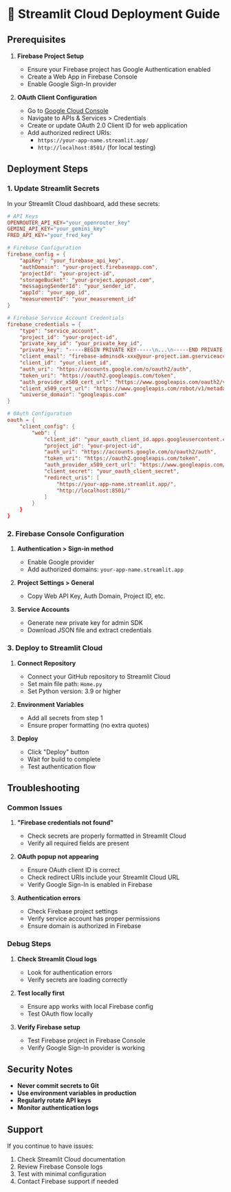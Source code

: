# 🚀 Streamlit Cloud Deployment Guide

## Prerequisites

1. **Firebase Project Setup**
   - Ensure your Firebase project has Google Authentication enabled
   - Create a Web App in Firebase Console
   - Enable Google Sign-In provider

2. **OAuth Client Configuration**
   - Go to [Google Cloud Console](https://console.cloud.google.com/)
   - Navigate to APIs & Services > Credentials
   - Create or update OAuth 2.0 Client ID for web application
   - Add authorized redirect URIs:
     - `https://your-app-name.streamlit.app/`
     - `http://localhost:8501/` (for local testing)

## Deployment Steps

### 1. Update Streamlit Secrets

In your Streamlit Cloud dashboard, add these secrets:

```toml
# API Keys
OPENROUTER_API_KEY="your_openrouter_key"
GEMINI_API_KEY="your_gemini_key"
FRED_API_KEY="your_fred_key"

# Firebase Configuration
firebase_config = {
    "apiKey": "your_firebase_api_key",
    "authDomain": "your-project.firebaseapp.com",
    "projectId": "your-project-id",
    "storageBucket": "your-project.appspot.com",
    "messagingSenderId": "your_sender_id",
    "appId": "your_app_id",
    "measurementId": "your_measurement_id"
}

# Firebase Service Account Credentials
firebase_credentials = {
    "type": "service_account",
    "project_id": "your-project-id",
    "private_key_id": "your_private_key_id",
    "private_key": "-----BEGIN PRIVATE KEY-----\n...\n-----END PRIVATE KEY-----\n",
    "client_email": "firebase-adminsdk-xxx@your-project.iam.gserviceaccount.com",
    "client_id": "your_client_id",
    "auth_uri": "https://accounts.google.com/o/oauth2/auth",
    "token_uri": "https://oauth2.googleapis.com/token",
    "auth_provider_x509_cert_url": "https://www.googleapis.com/oauth2/v1/certs",
    "client_x509_cert_url": "https://www.googleapis.com/robot/v1/metadata/x509/...",
    "universe_domain": "googleapis.com"
}

# OAuth Configuration
oauth = {
    "client_config": {
        "web": {
            "client_id": "your_oauth_client_id.apps.googleusercontent.com",
            "project_id": "your-project-id",
            "auth_uri": "https://accounts.google.com/o/oauth2/auth",
            "token_uri": "https://oauth2.googleapis.com/token",
            "auth_provider_x509_cert_url": "https://www.googleapis.com/oauth2/v1/certs",
            "client_secret": "your_oauth_client_secret",
            "redirect_uris": [
                "https://your-app-name.streamlit.app/",
                "http://localhost:8501/"
            ]
        }
    }
}
```

### 2. Firebase Console Configuration

1. **Authentication > Sign-in method**
   - Enable Google provider
   - Add authorized domains: `your-app-name.streamlit.app`

2. **Project Settings > General**
   - Copy Web API Key, Auth Domain, Project ID, etc.

3. **Service Accounts**
   - Generate new private key for admin SDK
   - Download JSON file and extract credentials

### 3. Deploy to Streamlit Cloud

1. **Connect Repository**
   - Connect your GitHub repository to Streamlit Cloud
   - Set main file path: `Home.py`
   - Set Python version: 3.9 or higher

2. **Environment Variables**
   - Add all secrets from step 1
   - Ensure proper formatting (no extra quotes)

3. **Deploy**
   - Click "Deploy" button
   - Wait for build to complete
   - Test authentication flow

## Troubleshooting

### Common Issues

1. **"Firebase credentials not found"**
   - Check secrets are properly formatted in Streamlit Cloud
   - Verify all required fields are present

2. **OAuth popup not appearing**
   - Ensure OAuth client ID is correct
   - Check redirect URIs include your Streamlit Cloud URL
   - Verify Google Sign-In is enabled in Firebase

3. **Authentication errors**
   - Check Firebase project settings
   - Verify service account has proper permissions
   - Ensure domain is authorized in Firebase

### Debug Steps

1. **Check Streamlit Cloud logs**
   - Look for authentication errors
   - Verify secrets are loading correctly

2. **Test locally first**
   - Ensure app works with local Firebase config
   - Test OAuth flow locally

3. **Verify Firebase setup**
   - Test Firebase project in Firebase Console
   - Verify Google Sign-In provider is working

## Security Notes

- **Never commit secrets to Git**
- **Use environment variables in production**
- **Regularly rotate API keys**
- **Monitor authentication logs**

## Support

If you continue to have issues:
1. Check Streamlit Cloud documentation
2. Review Firebase Console logs
3. Test with minimal configuration
4. Contact Firebase support if needed
